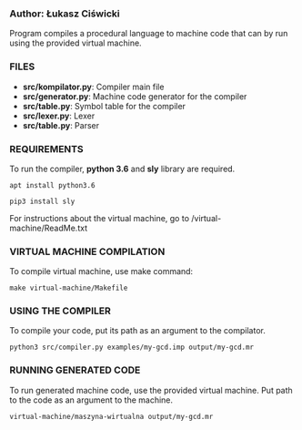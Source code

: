 
### Author: Łukasz Ciświcki

Program compiles a procedural language to machine code that can by run using the provided virtual machine.

### FILES

- **src/kompilator.py**: Compiler main file
- **src/generator.py**: Machine code generator for the compiler
- **src/table.py**: Symbol table for the compiler
- **src/lexer.py**: Lexer
- **src/table.py**: Parser

### REQUIREMENTS

To run the compiler, **python 3.6** and **sly** library are required.

```
apt install python3.6
```

```
pip3 install sly
```

For instructions about the virtual machine,
go to /virtual-machine/ReadMe.txt 

### VIRTUAL MACHINE COMPILATION

To compile virtual machine, use make command:

```
make virtual-machine/Makefile
```

### USING THE COMPILER

To compile your code, put its path as an argument to the compilator.

```
python3 src/compiler.py examples/my-gcd.imp output/my-gcd.mr
```

### RUNNING GENERATED CODE

To run generated machine code, use the provided virtual machine. Put path to the code as an argument to the machine.

```
virtual-machine/maszyna-wirtualna output/my-gcd.mr
```


